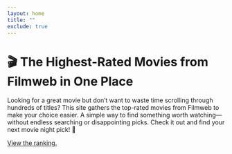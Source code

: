 ```yaml
---
layout: home
title: ""
exclude: true
---
```


# 🎬 **The Highest-Rated Movies from Filmweb in One Place**

Looking for a great movie but don’t want to waste time scrolling through hundreds of titles? This site gathers the top-rated movies from Filmweb to make your choice easier. A simple way to find something worth watching—without endless searching or disappointing picks. Check it out and find your next movie night pick! 🍿

[View the ranking.](/movies/)

